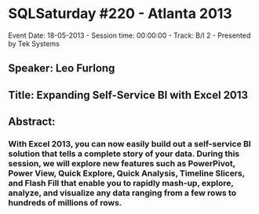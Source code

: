 # SQLSaturday #220 - Atlanta 2013
Event Date: 18-05-2013 - Session time: 00:00:00 - Track: B/I 2 - Presented by Tek Systems
## Speaker: Leo Furlong
## Title: Expanding Self-Service BI with Excel 2013
## Abstract:
### With Excel 2013, you can now easily build out a self-service BI solution that tells a complete story of your data.  During  this session, we will explore new features such as PowerPivot,  Power View, Quick Explore, Quick Analysis, Timeline Slicers, and Flash Fill that enable you to rapidly mash-up, explore, analyze, and visualize any data ranging from a few rows to hundreds of millions of rows.

